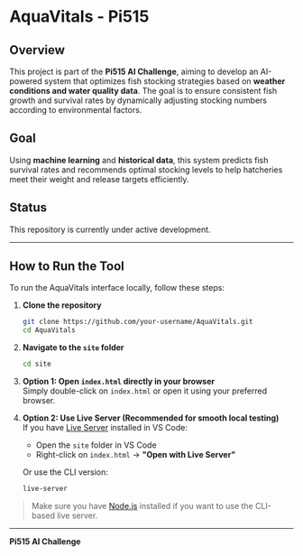 # AquaVitals - Pi515

## Overview

This project is part of the **Pi515 AI Challenge**, aiming to develop an AI-powered system that optimizes fish stocking strategies based on **weather conditions and water quality data**. The goal is to ensure consistent fish growth and survival rates by dynamically adjusting stocking numbers according to environmental factors.

## Goal

Using **machine learning** and **historical data**, this system predicts fish survival rates and recommends optimal stocking levels to help hatcheries meet their weight and release targets efficiently.

## Status

This repository is currently under active development.

---

## How to Run the Tool

To run the AquaVitals interface locally, follow these steps:

1. **Clone the repository**

   ```bash
   git clone https://github.com/your-username/AquaVitals.git
   cd AquaVitals
   ```

2. **Navigate to the `site` folder**

   ```bash
   cd site
   ```

3. **Option 1: Open `index.html` directly in your browser**  
   Simply double-click on `index.html` or open it using your preferred browser.

4. **Option 2: Use Live Server (Recommended for smooth local testing)**  
   If you have [Live Server](https://marketplace.visualstudio.com/items?itemName=ritwickdey.LiveServer) installed in VS Code:

   - Open the `site` folder in VS Code
   - Right-click on `index.html` → **"Open with Live Server"**

   Or use the CLI version:

   ```bash
   live-server
   ```

> Make sure you have [Node.js](https://nodejs.org/) installed if you want to use the CLI-based live server.

---

**Pi515 AI Challenge**
